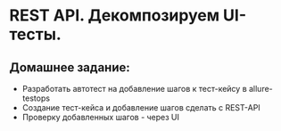 # REST API. Декомпозируем UI-тесты.

## Домашнее задание:

- Разработать автотест на добавление шагов к тест-кейсу в allure-testops
- Создание тест-кейса и добавление шагов сделать с REST-API
- Проверку добавленных шагов - через UI
